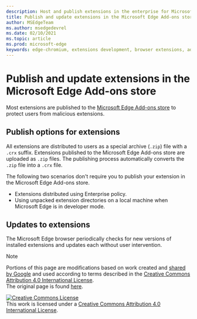 ```yaml
---
description: Host and publish extensions in the enterprise for Microsoft Edge (Chromium).
title: Publish and update extensions in the Microsoft Edge Add-ons store
author: MSEdgeTeam
ms.author: msedgedevrel
ms.date: 02/10/2021
ms.topic: article
ms.prod: microsoft-edge
keywords: edge-chromium, extensions development, browser extensions, addons, partner center, developer
---
```

# Publish and update extensions in the Microsoft Edge Add-ons store  

Most extensions are published to the [Microsoft Edge Add-ons store][MicrosoftMicrosoftedgeInsiderAddonsEdgeextensions] to protect users from malicious extensions.  

## Publish options for extensions  

All extensions are distributed to users as a special archive \(`.zip`\) file with a `.crx` suffix.  Extensions published to the Microsoft Edge Add-ons store are uploaded as `.zip` files.  The publishing process automatically converts the `.zip` file into a `.crx` file.  

The following two scenarios don't require you to publish your extension in the Microsoft Edge Add-ons store.  

*   Extensions distributed using Enterprise policy.  
*   Using unpacked extension directories on a local machine when Microsoft Edge is in developer mode.  

## Updates to extensions

The Microsoft Edge browser periodically checks for new versions of installed extensions and updates each without user intervention.  

<!-- links -->  

[MicrosoftMicrosoftedgeInsiderAddonsEdgeextensions]: https://microsoftedge.microsoft.com/insider-addons/category/EdgeExtensions "Extensions - Microsoft Edge Insider Addons | Microsoft"  

> [!NOTE]
> Portions of this page are modifications based on work created and [shared by Google][GoogleSitePolicies] and used according to terms described in the [Creative Commons Attribution 4.0 International License][CCA4IL].  
> The original page is found [here](https://developer.chrome.com/extensions/hosting).  

[![Creative Commons License][CCby4Image]][CCA4IL]  
This work is licensed under a [Creative Commons Attribution 4.0 International License][CCA4IL].  

[CCA4IL]: https://creativecommons.org/licenses/by/4.0  
[CCby4Image]: https://i.creativecommons.org/l/by/4.0/88x31.png  
[GoogleSitePolicies]: https://developers.google.com/terms/site-policies  
